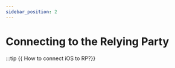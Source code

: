 ```yaml
---
sidebar_position: 2
---
```


# Connecting to the Relying Party

:::tip
{{ How to connect iOS to RP?}}
